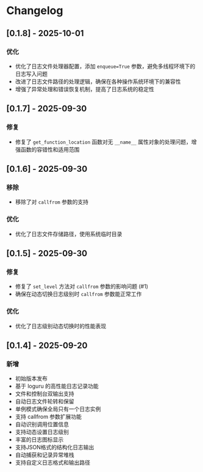# Changelog

## [0.1.8] - 2025-10-01

### 优化

- 优化了日志文件处理器配置，添加 `enqueue=True` 参数，避免多线程环境下的日志写入问题
- 改进了日志文件路径的处理逻辑，确保在各种操作系统环境下的兼容性
- 增强了异常处理和错误恢复机制，提高了日志系统的稳定性

## [0.1.7] - 2025-09-30

### 修复

- 修复了 `get_function_location` 函数对无 `__name__` 属性对象的处理问题，增强函数的容错性和适用范围

## [0.1.6] - 2025-09-30

### 移除

- 移除了对 `callfrom` 参数的支持

### 优化

- 优化了日志文件存储路径，使用系统临时目录

## [0.1.5] - 2025-09-30

### 修复

- 修复了 `set_level` 方法对 `callfrom` 参数的影响问题 (#1)
- 确保在动态切换日志级别时 `callfrom` 参数能正常工作

### 优化

- 优化了日志级别动态切换时的性能表现

## [0.1.4] - 2025-09-20

### 新增

- 初始版本发布
- 基于 loguru 的高性能日志记录功能
- 文件和控制台双输出支持
- 自动日志文件轮转和保留
- 单例模式确保全局只有一个日志实例
- 支持 callfrom 参数扩展功能
- 自动识别调用位置信息
- 支持动态设置日志级别
- 丰富的日志图标显示
- 支持JSON格式的结构化日志输出
- 自动捕获和记录异常堆栈
- 支持自定义日志格式和输出路径
